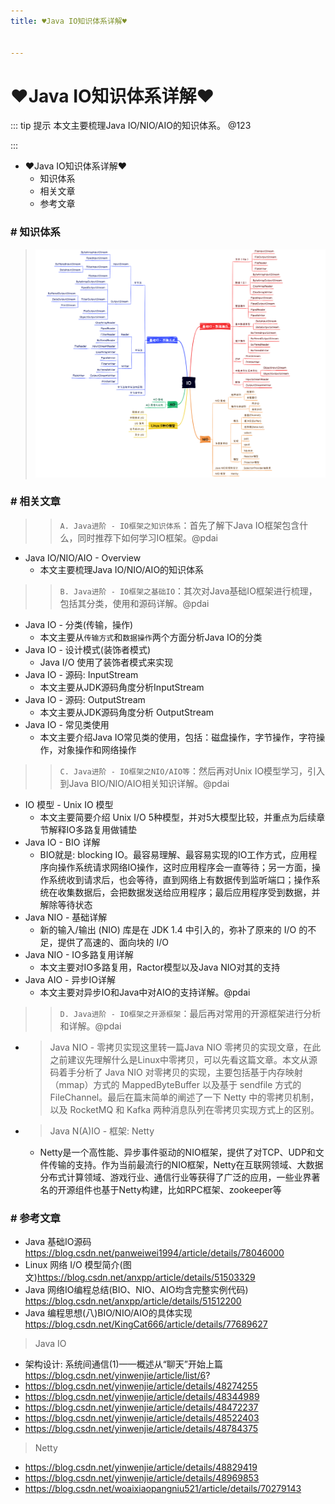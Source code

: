 ```yaml
---
title: ♥Java IO知识体系详解♥


---
```


# ♥Java IO知识体系详解♥

::: tip 提示
本文主要梳理Java IO/NIO/AIO的知识体系。 @123

:::


*   ♥Java IO知识体系详解♥
    *   知识体系
    *   相关文章
    *   参考文章

### # 知识体系

> ![](images/java-io-overview2.png)

### # 相关文章

> > `A. Java进阶 - IO框架之知识体系`：首先了解下Java IO框架包含什么，同时推荐下如何学习IO框架。@pdai

*   Java IO/NIO/AIO - Overview
    *   本文主要梳理Java IO/NIO/AIO的知识体系

> > `B. Java进阶 - IO框架之基础IO`：其次对Java基础IO框架进行梳理，包括其分类，使用和源码详解。@pdai

*   Java IO - 分类(传输，操作)
    *   本文主要从`传输方式`和`数据操作`两个方面分析Java IO的分类
*   Java IO - 设计模式(装饰者模式)
    *   Java I/O 使用了装饰者模式来实现
*   Java IO - 源码: InputStream
    *   本文主要从JDK源码角度分析InputStream
*   Java IO - 源码: OutputStream
    *   本文主要从JDK源码角度分析 OutputStream
*   Java IO - 常见类使用
    *   本文主要介绍Java IO常见类的使用，包括：磁盘操作，字节操作，字符操作，对象操作和网络操作

> > `C. Java进阶 - IO框架之NIO/AIO等`：然后再对Unix IO模型学习，引入到Java BIO/NIO/AIO相关知识详解。@pdai

*   IO 模型 - Unix IO 模型
    *   本文主要简要介绍 Unix I/O 5种模型，并对5大模型比较，并重点为后续章节解释IO多路复用做铺垫
*   Java IO - BIO 详解
    *   BIO就是: blocking IO。最容易理解、最容易实现的IO工作方式，应用程序向操作系统请求网络IO操作，这时应用程序会一直等待；另一方面，操作系统收到请求后，也会等待，直到网络上有数据传到监听端口；操作系统在收集数据后，会把数据发送给应用程序；最后应用程序受到数据，并解除等待状态
*   Java NIO - 基础详解
    *   新的输入/输出 (NIO) 库是在 JDK 1.4 中引入的，弥补了原来的 I/O 的不足，提供了高速的、面向块的 I/O
*   Java NIO - IO多路复用详解
    *   本文主要对IO多路复用，Ractor模型以及Java NIO对其的支持
*   Java AIO - 异步IO详解
    *   本文主要对异步IO和Java中对AIO的支持详解。@pdai

> > `D. Java进阶 - IO框架之开源框架`：最后再对常用的开源框架进行分析和详解。@pdai

*   > Java NIO - 零拷贝实现这里转一篇Java NIO 零拷贝的实现文章，在此之前建议先理解什么是Linux中零拷贝，可以先看这篇文章。本文从源码着手分析了 Java NIO 对零拷贝的实现，主要包括基于内存映射（mmap）方式的 MappedByteBuffer 以及基于 sendfile 方式的 FileChannel。最后在篇末简单的阐述了一下 Netty 中的零拷贝机制，以及 RocketMQ 和 Kafka 两种消息队列在零拷贝实现方式上的区别。

*   > Java N(A)IO - 框架: Netty

    *   Netty是一个高性能、异步事件驱动的NIO框架，提供了对TCP、UDP和文件传输的支持。作为当前最流行的NIO框架，Netty在互联网领域、大数据分布式计算领域、游戏行业、通信行业等获得了广泛的应用，一些业界著名的开源组件也基于Netty构建，比如RPC框架、zookeeper等

### # 参考文章

*   Java 基础IO源码 https://blog.csdn.net/panweiwei1994/article/details/78046000
*   Linux 网络 I/O 模型简介(图文)https://blog.csdn.net/anxpp/article/details/51503329
*   Java 网络IO编程总结(BIO、NIO、AIO均含完整实例代码) https://blog.csdn.net/anxpp/article/details/51512200
*   Java 编程思想(八)BIO/NIO/AIO的具体实现 https://blog.csdn.net/KingCat666/article/details/77689627

> Java IO

*   架构设计: 系统间通信(1)——概述从“聊天”开始上篇 https://blog.csdn.net/yinwenjie/article/list/6?
*   https://blog.csdn.net/yinwenjie/article/details/48274255
*   https://blog.csdn.net/yinwenjie/article/details/48344989
*   https://blog.csdn.net/yinwenjie/article/details/48472237
*   https://blog.csdn.net/yinwenjie/article/details/48522403
*   https://blog.csdn.net/yinwenjie/article/details/48784375

> Netty

*   https://blog.csdn.net/yinwenjie/article/details/48829419
*   https://blog.csdn.net/yinwenjie/article/details/48969853
*   https://blog.csdn.net/woaixiaopangniu521/article/details/70279143
